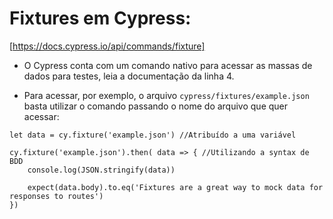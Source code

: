 
# Fixtures em Cypress:

[https://docs.cypress.io/api/commands/fixture]
- O Cypress conta com um comando nativo para acessar as massas de dados para testes, leia a documentação da linha 4.

- Para acessar, por exemplo, o arquivo `cypress/fixtures/example.json` basta utilizar o comando passando o nome do arquivo que quer acessar:

```
let data = cy.fixture('example.json') //Atribuído a uma variável

cy.fixture('example.json').then( data => { //Utilizando a syntax de BDD
    console.log(JSON.stringify(data))

    expect(data.body).to.eq('Fixtures are a great way to mock data for responses to routes')
})
```
